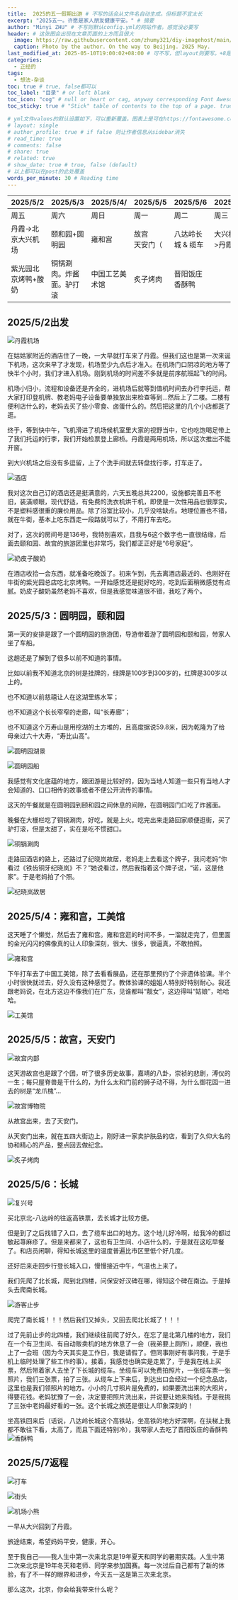 ```yaml
---
title:  2025的五一假期出游 # 不写的话会从文件名自动生成。但标题不宜太长
excerpt: "2025五一。许愿是家人朋友健康平安。" # 摘要
author: "Minyi ZHU" # 不写则默认config.yml的网站作者。感觉没必要写
header: # 这张图会出现在文章页面的上方而且很大
  image: https://raw.githubusercontent.com/zhumy321/diy-imagehost/main/img/Videoframe_20250510_141510_com.huawei.himovie.local.jpg
  caption: Photo by the author. On the way to Beijing. 2025 May.
last_modified_at: 2025-05-10T19:00:02+08:00 # 可不写，但layout则要写。+8是东八区
categories: 
  - 正经的
tags:
  - 想法-杂谈
toc: true # true, false都可以
toc_label: "目录" # or left blank
toc_icon: "cog" # null or heart or cag, anyway corresponding Font Awesome icon name (without fa prefix)
toc_sticky: true # "Stick" table of contents to the top of a page. true: toc floats. false: toc fixed

# yml文件values的默认设置如下，可以重新覆盖。图表上是可在https://fontawesome.com/start找
# layout: single
# author_profile: true # if false 则让作者信息从sidebar消失
# read_time: true
# comments: false
# share: true
# related: true
# show_date: true # true, false (default) 
# 以上都可以在post的此处覆盖  
words_per_minute: 30 # Reading time
---
```



| 2025/5/2 | 2025/5/3 | 2025/5/4/ | 2025/5/5 | 2025/5/6 | 2025/5/7 |
|----------|----------|-----------|----------|----------|----------|
|   周五   |    周六   |   周日    |   周一   |    周二   |   周三   |
| 丹霞->北京大兴机场 | 颐和园+圆明园 | 雍和宫| 故宫<br>天安门（ | 八达岭长城 & 缆车 | 大兴机场->丹霞   |
| 紫光园北京烤鸭+酸奶 | 铜锅涮肉。炸酱面。驴打滚 | 中国工艺美术馆 | 炙子烤肉| 晋阳饭庄香酥鸭  |      |

## 2025/5/2出发


![丹霞机场](https://raw.githubusercontent.com/zhumy321/diy-imagehost/main/img/IMG_20250502_110920.jpg)

在姑姑家附近的酒店住了一晚，一大早就打车来了丹霞。但我们这也是第一次来诞下机场，这次来早了才发现，机场至少九点后才准入。在机场门口阴凉的地方等了快半个小时，我们才进入机场。刚到机场的时间差不多就是前序航班起飞的时间。

机场小归小，流程和设备还是齐全的，进机场后就等到值机时间去办行李托运，帮大家打印登机牌、教老妈电子设备要单独放出来检查等到...然后上了二楼。二楼有便利店什么的，老妈去买了些小零食、卤蛋什么的。然后把这里的几个小店都逛了逛。

终于，等到快中午，飞机滑进了机场候机室里大家的视野当中，它也吃饱喝足带上了我们托运的行李，我们开始检票登上廊桥。丹霞是两用机场，所以这次推出不能开窗。

到大兴机场之后没有多逗留，上了个洗手间就去转盘找行李，打车走了。

![酒店](https://raw.githubusercontent.com/zhumy321/diy-imagehost/main/img/IMG_20250506_195411.jpg)

我对这次自己订的酒店还是挺满意的，六天五晚总共2200，设施都完善且不老旧，装潢顺眼，现代舒适，有免费的洗衣机烘干机，即使是一次性用品也很厚实，不是塑料感很重的廉价用品。除了浴室比较小，几乎没啥缺点。地理位置也不错，就在牛街，基本上吃东西走一段路就可以了，不用打车去吃。

对了，这次的房间号是136号，我特别喜欢，且我与6这个数字也一直很结缘，后面去颐和园、故宫的旅游团里也非常巧，我们都正正好是“6号家庭”。


![奶皮子酸奶](https://raw.githubusercontent.com/zhumy321/diy-imagehost/main/img/IMG_20250502_183022.jpg)


在酒店收拾一会东西，就准备吃晚饭了。初来乍到，先去离酒店最近的、也刚好在牛街的紫光园总店吃北京烤鸭。一开始感觉还是挺好吃的，吃到后面稍微感觉有点腻。奶皮子酸奶虽然老妈不喜欢，但是我感觉味道很不错，我吃了两个。

## 2025/5/3：圆明园，颐和园

第一天的安排是跟了一个圆明园的旅游团，导游带着游了圆明园和颐和园，带家人坐了车船。

这趟还是了解到了很多以前不知道的事情。

比如以前我不知道北京的树是挂牌的，绿牌是100岁到300岁的，红牌是300岁以上的。

也不知道以前慈禧让人在这湖里练水军；

也不知道这个长长窄窄的走廊，叫“长寿廊”；

也不知道这个万寿山是用挖湖的土方堆的，且高度据说59.8米，因为乾隆为了给母亲过六十大寿，“寿比山高”。

![圆明园湖景](https://raw.githubusercontent.com/zhumy321/diy-imagehost/main/img/IMG_20250503_124505.jpg)

![圆明园船](https://raw.githubusercontent.com/zhumy321/diy-imagehost/main/img/IMG_20250503_180327.jpg)

我感觉有文化底蕴的地方，跟团游是比较好的，因为当地人知道一些只有当地人才会知道的、口口相传的故事或者不便公开流传的事情。

这天的午餐就是在圆明园到颐和园之间休息的间隙，在圆明园门口吃了炸酱面。

晚餐在大栅栏吃了铜锅涮肉，好吃，就是上火。吃完出来走路回家顺便逛街，买了驴打滚，但是太甜了，实在是吃不惯甜口。

![铜锅涮肉](https://raw.githubusercontent.com/zhumy321/diy-imagehost/main/img/IMG_20250503_195541.jpg)

走路回酒店的路上，还路过了纪晓岚故居，老妈走上去看这个牌子，我问老妈“你看过《铁齿铜牙纪晓岚》不？”她说看过，然后我指着这个牌子说，“诺，这是他家”。于是老妈拍了个照。

![纪晓岚故居](https://raw.githubusercontent.com/zhumy321/diy-imagehost/main/img/IMG_20250503_214305.jpg)

## 2025/5/4：雍和宫，工美馆

这天睡了个懒觉，然后去了雍和宫。雍和宫逛的时间不多，一溜就走完了，但里面的金光闪闪的佛像真的让人印象深刻，很大、很多，很逼真，不敢拍照。

![雍和宫](https://raw.githubusercontent.com/zhumy321/diy-imagehost/main/img/Videoframe_20250510_153124_com.huawei.himovie.local.jpg)

下午打车去了中国工美馆，除了去看看展品，还在那里预约了个非遗体验课。半个小时很快就过去，好久没有这种感觉了。教体验课的姐姐人特别好特别耐心。我还跟老妈说，在北方这边不像我们在广东，见谁都叫“靓女”，这边得叫“姑娘”，哈哈哈。

![工美馆](https://raw.githubusercontent.com/zhumy321/diy-imagehost/main/img/Videoframe_20250510_141246_com.huawei.himovie.local.jpg)

## 2025/5/5：故宫，天安门


![故宫内部](https://raw.githubusercontent.com/zhumy321/diy-imagehost/main/img/IMG_20250505_093946.jpg)

这天游故宫也是跟了个团，听了很多历史故事，嘉靖的八卦，崇祯的悲剧，溥仪的一生；每只屋脊兽是干什么的，为什么太和门前的狮子动不得，为什么御花园一进去的树是“龙爪槐”...

![故宫博物院](https://raw.githubusercontent.com/zhumy321/diy-imagehost/main/img/IMG_20250505_131055.jpg)

从故宫出来，去了天安门。

从天安门出来，就在五四大街边上，刚好进一家卖护肤品的店，看到了久仰大名的协和精心的产品，整点回去做纪念。

![炙子烤肉](https://raw.githubusercontent.com/zhumy321/diy-imagehost/main/img/Videoframe_20250510_154205_com.huawei.himovie.local.jpg)

## 2025/5/6：长城

![复兴号](https://raw.githubusercontent.com/zhumy321/diy-imagehost/main/img/IMG_20250506_071152.jpg)

买北京北-八达岭的往返高铁票，去长城才比较方便。

但是到了之后找错了入口，去了缆车出口的地方。这个地儿好冷啊，给我冷的都过敏起荨麻疹了。但是来都来了，这也有卫生间、小店什么的，于是就在这吃早餐了。和店员闲聊，得知长城这里的温度普遍比市区里低个好几度。

还好后来走回步行登长城入口，慢慢接近中午，气温也上来了。

我们先爬了北长城，爬到北四楼，问保安好汉碑在哪，得知这个碑在南边。于是掉头去爬南长城。

![游客止步](https://raw.githubusercontent.com/zhumy321/diy-imagehost/main/img/IMG_20250506_111757.jpg)

爬完了南长城！！！然后我们又掉头，又回去爬北长城了！！！

过了先前止步的北四楼，我们继续往前爬了好久，在忘了是北第几楼的地方，我们在一个有卫生间、有自动贩卖机的地方休息了一会（我弟要上厕所），顺便，我也上了一会班（因为今天其实是工作日，我是请假了。但同事刚好有事问我，于是手机上临时处理了些工作的事）。接着，我感觉也确实是走累了，于是我在线上买票，然后带着家人去坐了下长城的缆车。坐缆车可以免费拍照片，一张缆车票一张照片，我们三张票，拍了三张。从缆车上下来后，到达出口会经过一个纪念品店，这里也是我们领照片的地方。小小的几寸照片是免费的，如果要洗出来的大照片，得要花钱。老妈犹豫了一会，决定要把照片洗出来，并说要让她来掏钱。于是我挑了三张中老妈最好看的一张。这个长城之旅还是很让人印象深刻的！


坐高铁回来后（话说，八达岭长城这个高铁站，坐高铁的地方好深啊，在扶梯上我都不敢往下看，太高了，而且下面还特别冷），我带家人去吃了晋阳饭庄的香酥鸭
![香酥鸭](https://raw.githubusercontent.com/zhumy321/diy-imagehost/main/img/IMG_20250506_172117.jpg)

## 2025/5/7返程

![打车](https://raw.githubusercontent.com/zhumy321/diy-imagehost/main/img/IMG_20250504_091845.jpg)


![街头](https://raw.githubusercontent.com/zhumy321/diy-imagehost/main/img/IMG_20250503_193842.jpg)


![机场小熊](https://raw.githubusercontent.com/zhumy321/diy-imagehost/main/img/IMG_20250507_113812.jpg)

一早从大兴回到了丹霞。

旅途结束，希望妈妈平安，健康，开心。

至于我自己——我人生中第一次来北京是19年夏天和同学的暑期实践。人生中第二次来北京是19年冬天和老师、同学来参加国赛。每一次过后自己都有了新的体验，有了不一样的眼界和进步，今天五一这是第三次来北京。

那么这次，北京，你会给我带来什么呢？
